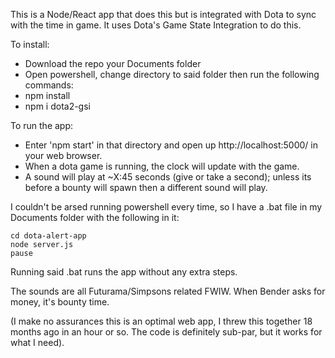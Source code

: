 This is a Node/React app that does this but is integrated with Dota to sync with the time in game. It uses Dota's Game State Integration to do this.

To install:

* Download the repo your Documents folder
* Open powershell, change directory to said folder then run the following commands:
* npm install
* npm i dota2-gsi

To run the app:

* Enter 'npm start' in that directory and open up http://localhost:5000/ in your web browser. 
* When a dota game is running, the clock will update with the game.
* A sound will play at ~X:45 seconds (give or take a second); unless its before a bounty will spawn then a different sound will play.

I couldn't be arsed running powershell every time, so I have a .bat file in my Documents folder with the following in it:

    cd dota-alert-app
    node server.js
    pause    

Running said .bat runs the app without any extra steps.

The sounds are all Futurama/Simpsons related FWIW. When Bender asks for money, it's bounty time. 

(I make no assurances this is an optimal web app, I threw this together 18 months ago in an hour or so. The code is definitely sub-par, but it works for what I need).